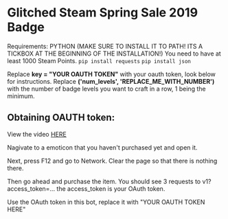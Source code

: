 # Glitched Steam Spring Sale 2019 Badge

Requirements:
PYTHON (MAKE SURE TO INSTALL IT TO PATH! ITS A TICKBOX AT THE BEGINNING OF THE INSTALLATION!)
You need to have at least 1000 Steam Points.
`pip install requests`
`pip install json`

Replace **key = "YOUR OAUTH TOKEN"** with your oauth token, look below for instructions. Replace **('num_levels', 'REPLACE_ME_WITH_NUMBER')** with the number of badge levels you want to craft in a row, 1 being the minimum.

## Obtaining OAUTH token:

View the video [HERE](https://www.youtube.com/watch?v=0_Bf4GOFAr0)

Nagivate to a emoticon that you haven't purchased yet and open it.

Next, press F12 and go to Network. Clear the page so that there is nothing there.

Then go ahead and purchase the item. You should see 3 requests to v1?access_token=... the access_token is your OAuth token.

Use the OAuth token in this bot, replace it with "YOUR OAUTH TOKEN HERE"





